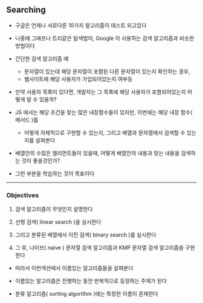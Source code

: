 ## Searching

- 구글은 언제나 서로다른 10가지 알고리즘이 테스트 되고있다


- 나중에 그래프나 트리같은 탐색법이, Google 이 사용하는 검색 알고리즘과 비슷한 방법이다


- 간단한 검색 알고리즘 예
  - 문자열이 있는데 해당 문자열이 포함된 다른 문자열이 있는지 확인하는 경우,
  - 웹사이트에 해당 사용자가 가입되어있는지 여부등


- 만약 사용자 목록이 있다면, 개발자는 그 목록에 해당 사용자가 포함되어있는지 어떻게 알 수 있을까?


- JS 에서는 해당 조건을 찾는 많은 내장함수들이 있지만, 이번에는 해당 내장 함수( 메서드 )를 
  - 어떻게 자체적으로 구현할 수 있는지, 그리고 배열과 문자열에서 검색할 수 있는지를 살펴본다


- 배열안의 수많은 엘리먼트들이 있을때, 어떻게 배열안의 내용과 맞는 내용을 검색하는 것이 좋을것인가?


- 그런 부분을 학습하는 것이 목표이다

---

### Objectives

1. 검색 알고리즘이 무엇인지 설명한다


2. 선형 검색( linear search )을 실시한다


3. 그리고 분류된 배열에서 이진 검색( binary search )를 실시한다


4. 그 후, 나이브( naive ) 문자열 검색 알고리즘과 KMP 문자열 검색 알고리즘을 구현한다


- 따라서 이번섹션에서 이름있는 알고리즘들을 살펴본다


- 이름있는 알고리즘은 진행하는 동안 반복적으로 등장하는 주제가 된다


- 분류 알고리즘( sorting algorithm )에는 특정한 이름이 존재한다